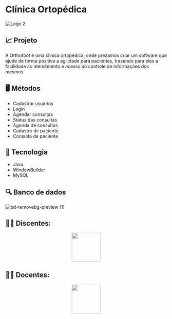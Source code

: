 # Clínica Ortopédica

![Logo 2](https://user-images.githubusercontent.com/111135808/224034532-c135e2cb-9160-4914-9e18-f5193f0aaaa3.png)


<h2> 📈 Projeto </h2>

<p> A Orthofoot é uma clinica ortopédica, onde prezamos criar um software que ajude de forma positiva a agilidade para pacientes, trazendo para eles a facilidade ao atendimento e acesso ao controle de informações dos mesmos. </p>

<h2> 🖥️ Métodos </h2>

+ Cadastrar usuários
+ Login 
+ Agendar consultas
+ Status das consultas
+ Agenda de consultas
+ Cadastro de paciente
+ Consulta de paciente


<h2> 🚀 Tecnologia </h2>
 
 + Java 
 + WindowBuilder
 + MySQL
 
 <h2> 🔍 Banco de dados </h2>
 
 ![bd-removebg-preview (1)](https://user-images.githubusercontent.com/111135808/224034862-977c955a-6309-423b-a669-64b03ea63782.png)


 <h2> 🧑‍🎓 Discentes: </h2>
 <div align="center">
  <a href="https://linktr.ee/orthofoot" target="_blank"><img src="https://cdn.jsdelivr.net/gh/devicons/devicon/icons/github/github-original.svg" target="_blank" widht="90" height="90"></a>
 </div>

 <h2> 🧑‍🏫 Docentes: </h2>
 <div align="center">
  <a href="https://linktr.ee/OrthofootDocentes" target="_blank"><img src="https://cdn.jsdelivr.net/gh/devicons/devicon/icons/github/github-original.svg" target="_blank" widht="90" height="90"></a>
 </div>
 

